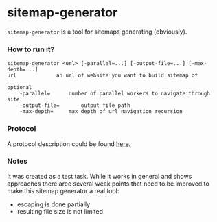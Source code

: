 # sitemap-generator

`sitemap-generator` is a tool for sitemaps generating (obviously).

### How to run it?

```usage
sitemap-generator <url> [-parallel=...] [-output-file=...] [-max-depth=...]
url				an url of website you want to build sitemap of

optional
	-parallel=		number of parallel workers to navigate through site
	-output-file=		output file path
	-max-depth=		max depth of url navigation recursion

```

### Protocol
A protocol description could be found [here](https://sitemaps.org/protocol.html).

### Notes
It was created as a test task. While it works in general and shows approaches there aree several weak points that need to be improved to make this sitemap generator a real tool:
- escaping is done partially
- resulting file size is not limited
